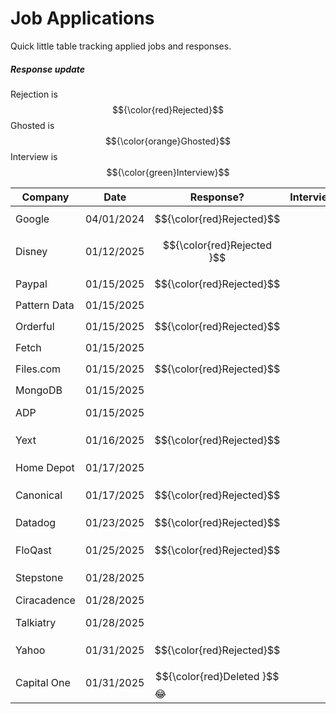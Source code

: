 # Job Applications
Quick little table tracking applied jobs and responses.

##### Response update
Rejection is $${\color{red}Rejected}$$
Ghosted is $${\color{orange}Ghosted}$$
Interview is $${\color{green}Interview}$$

| Company      | Date       | Response?                         | Interview | Offer | Link? |                                                                         |
| ------------ | ---------- | --------------------------------- | --------- | ----- | ----- | ----------------------------------------------------------------------- |
| Google       | 04/01/2024 | $${\color{red}Rejected}$$         |           |       |       |                                                                         |
| Disney       | 01/12/2025 | $${\color{red}Rejected      }$$   |           |       |       |                                                                         |
| Paypal       | 01/15/2025 | $${\color{red}Rejected}$$         |           |       |       |                                                                         |
| Pattern Data | 01/15/2025 |                                   |           |       |       |                                                                         |
| Orderful     | 01/15/2025 | $${\color{red}Rejected}$$         |           |       |       |                                                                         |
| Fetch        | 01/15/2025 |                                   |           |       |       |                                                                         |
| Files.com    | 01/15/2025 | $${\color{red}Rejected}$$         |           |       |       |                                                                         |
| MongoDB      | 01/15/2025 |                                   |           |       |       |                                                                         |
| ADP          | 01/15/2025 |                                   |           |       |       | https://tech.adp.com/en/jobs/5001094353006/associate-platform-engineer/ |
| Yext         | 01/16/2025 | $${\color{red}Rejected}$$         |           |       |       |                                                                         |
| Home Depot   | 01/17/2025 |                                   |           |       |       | https://homedepot.wd5.myworkdayjobs.com/en-US/CareerDepot/userHome      |
| Canonical    | 01/17/2025 | $${\color{red}Rejected}$$         |           |       |       | https://boards.greenhouse.io/canonicaljobs/jobs/6549805                 |
| Datadog      | 01/23/2025 | $${\color{red}Rejected}$$         |           |       |       | https://careers.datadoghq.com/detail/4732393/?gh_jid=4732393            |
| FloQast      | 01/25/2025 | $${\color{red}Rejected}$$         |           |       |       |                                                                         |
| Stepstone    | 01/28/2025 |                                   |           |       |       | https://www.stepstonegroup.com/current-opportunities/?gh_jid=6575641    |
| Ciracadence  | 01/28/2025 |                                   |           |       |       |                                                                         |
| Talkiatry    | 01/28/2025 |                                   |           |       |       | https://jobs.lever.co/talkiatry/bb88fff8-ce22-4c1f-9f5e-47fb6f2f46b1?l  |
| Yahoo        | 01/31/2025 | $${\color{red}Rejected}$$         |           |       |       |                                                                         |
| Capital One  | 01/31/2025 | $${\color{red}Deleted      }$$ 😂 |           |       |       |                                                                         |

